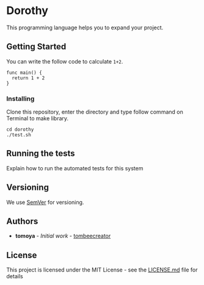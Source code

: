 # Dorothy

This programming language helps you to expand your project.

## Getting Started

You can write the follow code to calculate `1+2`.
```:
func main() {
  return 1 + 2
}
```

### Installing

Clone this repository, enter the directory and type follow command on Terminal to make library.
```:
cd dorothy
./test.sh
```

## Running the tests

Explain how to run the automated tests for this system

## Versioning

We use [SemVer](http://semver.org/) for versioning.

## Authors

* **tomoya** - *Initial work* - [tombeecreator](https://github.com/tombeecreator/)

## License

This project is licensed under the MIT License - see the [LICENSE.md](LICENSE.md) file for details
